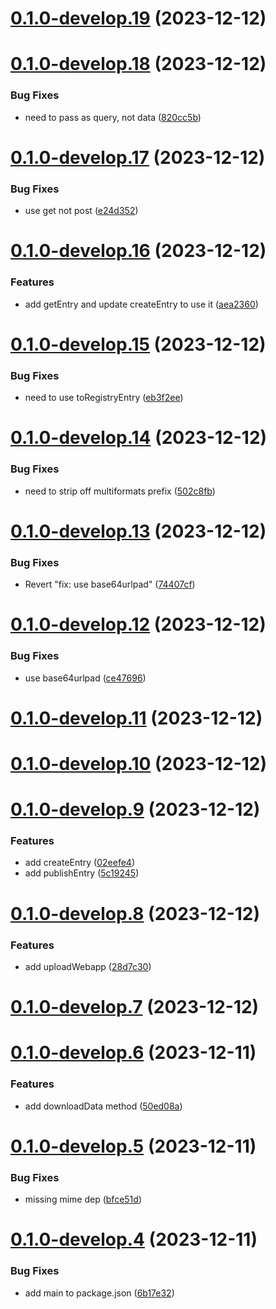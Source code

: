 # [0.1.0-develop.19](https://git.lumeweb.com/LumeWeb/s5-js/compare/v0.1.0-develop.18...v0.1.0-develop.19) (2023-12-12)

# [0.1.0-develop.18](https://git.lumeweb.com/LumeWeb/s5-js/compare/v0.1.0-develop.17...v0.1.0-develop.18) (2023-12-12)


### Bug Fixes

* need to pass as query, not data ([820cc5b](https://git.lumeweb.com/LumeWeb/s5-js/commit/820cc5bd8924391305ab37e20df53fb9f68924f5))

# [0.1.0-develop.17](https://git.lumeweb.com/LumeWeb/s5-js/compare/v0.1.0-develop.16...v0.1.0-develop.17) (2023-12-12)


### Bug Fixes

* use get not post ([e24d352](https://git.lumeweb.com/LumeWeb/s5-js/commit/e24d352d4eb6fd5baf16698f11c876e79a3040fd))

# [0.1.0-develop.16](https://git.lumeweb.com/LumeWeb/s5-js/compare/v0.1.0-develop.15...v0.1.0-develop.16) (2023-12-12)


### Features

* add getEntry and update createEntry to use it ([aea2360](https://git.lumeweb.com/LumeWeb/s5-js/commit/aea236067e6011502f6df2ec9856597b9fe5b1a9))

# [0.1.0-develop.15](https://git.lumeweb.com/LumeWeb/s5-js/compare/v0.1.0-develop.14...v0.1.0-develop.15) (2023-12-12)


### Bug Fixes

* need to use toRegistryEntry ([eb3f2ee](https://git.lumeweb.com/LumeWeb/s5-js/commit/eb3f2ee5c9da7b3b46a5d3d61c5dfed8ecfc167c))

# [0.1.0-develop.14](https://git.lumeweb.com/LumeWeb/s5-js/compare/v0.1.0-develop.13...v0.1.0-develop.14) (2023-12-12)


### Bug Fixes

* need to strip off multiformats prefix ([502c8fb](https://git.lumeweb.com/LumeWeb/s5-js/commit/502c8fb0795986b0a488ad3684c1c23f0b807a40))

# [0.1.0-develop.13](https://git.lumeweb.com/LumeWeb/s5-js/compare/v0.1.0-develop.12...v0.1.0-develop.13) (2023-12-12)


### Bug Fixes

* Revert "fix: use base64urlpad" ([74407cf](https://git.lumeweb.com/LumeWeb/s5-js/commit/74407cf9a15c5c846592f3929646cdcbba98f032))

# [0.1.0-develop.12](https://git.lumeweb.com/LumeWeb/s5-js/compare/v0.1.0-develop.11...v0.1.0-develop.12) (2023-12-12)


### Bug Fixes

* use base64urlpad ([ce47696](https://git.lumeweb.com/LumeWeb/s5-js/commit/ce47696d907513e6b5a78f3c71407e12b90fb952))

# [0.1.0-develop.11](https://git.lumeweb.com/LumeWeb/s5-js/compare/v0.1.0-develop.10...v0.1.0-develop.11) (2023-12-12)

# [0.1.0-develop.10](https://git.lumeweb.com/LumeWeb/s5-js/compare/v0.1.0-develop.9...v0.1.0-develop.10) (2023-12-12)

# [0.1.0-develop.9](https://git.lumeweb.com/LumeWeb/s5-js/compare/v0.1.0-develop.8...v0.1.0-develop.9) (2023-12-12)


### Features

* add createEntry ([02eefe4](https://git.lumeweb.com/LumeWeb/s5-js/commit/02eefe442cc8694898b0989dd8f0b6d15fb32b0e))
* add publishEntry ([5c19245](https://git.lumeweb.com/LumeWeb/s5-js/commit/5c19245b4bfb75ece2c7ffa3153fbf49bc70e602))

# [0.1.0-develop.8](https://git.lumeweb.com/LumeWeb/s5-js/compare/v0.1.0-develop.7...v0.1.0-develop.8) (2023-12-12)


### Features

* add uploadWebapp ([28d7c30](https://git.lumeweb.com/LumeWeb/s5-js/commit/28d7c30225c400cf87fc6e6e2d7eda6061acb025))

# [0.1.0-develop.7](https://git.lumeweb.com/LumeWeb/s5-js/compare/v0.1.0-develop.6...v0.1.0-develop.7) (2023-12-12)

# [0.1.0-develop.6](https://git.lumeweb.com/LumeWeb/s5-js/compare/v0.1.0-develop.5...v0.1.0-develop.6) (2023-12-11)


### Features

* add downloadData method ([50ed08a](https://git.lumeweb.com/LumeWeb/s5-js/commit/50ed08ac6a23f9fa7e43450c0f8942124fa175cd))

# [0.1.0-develop.5](https://git.lumeweb.com/LumeWeb/s5-js/compare/v0.1.0-develop.4...v0.1.0-develop.5) (2023-12-11)


### Bug Fixes

* missing mime dep ([bfce51d](https://git.lumeweb.com/LumeWeb/s5-js/commit/bfce51d1cc704fb4dc6752fc7fc878db97266d6b))

# [0.1.0-develop.4](https://git.lumeweb.com/LumeWeb/s5-js/compare/v0.1.0-develop.3...v0.1.0-develop.4) (2023-12-11)


### Bug Fixes

* add main to package.json ([6b17e32](https://git.lumeweb.com/LumeWeb/s5-js/commit/6b17e32cca10733fab1f04aecb06615c19a3e694))

